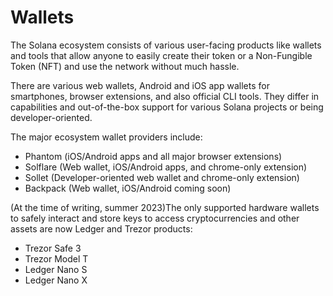 # Wallets

The Solana ecosystem consists of various user-facing products like wallets and tools that allow anyone to easily create their token or a Non-Fungible Token (NFT) and use the network without much hassle.

There are various web wallets, Android and iOS app wallets for smartphones, browser extensions, and also official CLI tools. They differ in capabilities and out-of-the-box support for various Solana projects or being developer-oriented.

The major ecosystem wallet providers include:

- Phantom (iOS/Android apps and all major browser extensions)
- Solflare (Web wallet, iOS/Android apps, and chrome-only extension)
- Sollet (Developer-oriented web wallet and chrome-only extension)
- Backpack (Web wallet, iOS/Android coming soon)

(At the time of writing, summer 2023)The only supported hardware wallets to safely interact and store keys to access cryptocurrencies and other assets are now Ledger and Trezor products:

- Trezor Safe 3
- Trezor Model T
- Ledger Nano S
- Ledger Nano X
